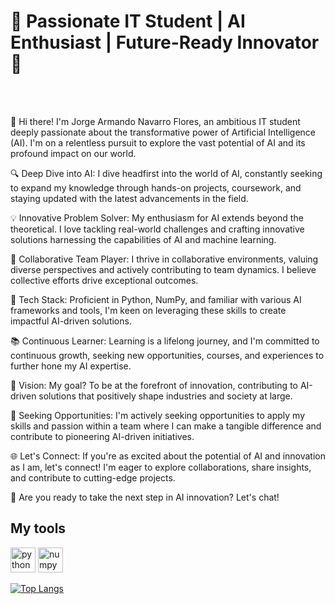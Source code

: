 
<h1>🚀 Passionate IT Student | AI Enthusiast | Future-Ready Innovator 🤖
<!-- <img src="https://raw.githubusercontent.com/iampavangandhi/iampavangandhi/master/gifs/Hi.gif" width="50"> -->
</h1>
 <br><br>

👋 Hi there! I'm Jorge Armando Navarro Flores, an ambitious IT student deeply passionate about the transformative power of Artificial Intelligence (AI). I'm on a relentless pursuit to explore the vast potential of AI and its profound impact on our world.

🔍 Deep Dive into AI: I dive headfirst into the world of AI, constantly seeking to expand my knowledge through hands-on projects, coursework, and staying updated with the latest advancements in the field.

💡 Innovative Problem Solver: My enthusiasm for AI extends beyond the theoretical. I love tackling real-world challenges and crafting innovative solutions harnessing the capabilities of AI and machine learning.

🤝 Collaborative Team Player: I thrive in collaborative environments, valuing diverse perspectives and actively contributing to team dynamics. I believe collective efforts drive exceptional outcomes.

🔧 Tech Stack: Proficient in Python, NumPy, and familiar with various AI frameworks and tools, I'm keen on leveraging these skills to create impactful AI-driven solutions.

📚 Continuous Learner: Learning is a lifelong journey, and I'm committed to continuous growth, seeking new opportunities, courses, and experiences to further hone my AI expertise.

🎯 Vision: My goal? To be at the forefront of innovation, contributing to AI-driven solutions that positively shape industries and society at large.

🔑 Seeking Opportunities: I'm actively seeking opportunities to apply my skills and passion within a team where I can make a tangible difference and contribute to pioneering AI-driven initiatives.

🌐 Let's Connect: If you're as excited about the potential of AI and innovation as I am, let's connect! I'm eager to explore collaborations, share insights, and contribute to cutting-edge projects.

🚀 Are you ready to take the next step in AI innovation? Let's chat!

<h2> My tools </h2>
<p>
  
  <img src="https://www.vectorlogo.zone/logos/python/python-icon.svg" alt="python" width="40" height="40"/>
  <img src="https://www.vectorlogo.zone/logos/numpy/numpy-icon.svg" alt="numpy" width="40" height="40"/>
 <!-- <img src="https://upload.wikimedia.org/wikipedia/commons/thumb/2/22/Pandas_mark.svg/1200px-Pandas_mark.svg.png" alt="pandas" width="40" height="40"/>
  <img src="https://blog.kakaocdn.net/dn/4UIIH/btqIH4tfonl/LyCOqYkmqKo1gFrogryni1/img.png" alt="seaborn" width="40" height="40"/>
  <img src="https://upload.wikimedia.org/wikipedia/commons/thumb/0/05/Scikit_learn_logo_small.svg/1200px-Scikit_learn_logo_small.svg.png" alt="selenium" width="75" height="40"/>
  <img src="https://www.vectorlogo.zone/logos/tensorflow/tensorflow-icon.svg" alt="tensorflow" width="40" height="40"/>
  <img src="https://www.vectorlogo.zone/logos/pocoo_flask/pocoo_flask-icon.svg" alt="flask" width="40" height="40"/>
</p> -->

<!-- <img align="left" src="https://github-readme-stats.vercel.app/api/top-langs/?username=jorge-armando-navarro-flores&layout=compact&hide=html,Jupyter Notebook, CMake,Swift,SCSS,CSS" alt="my programming languajes" /> -->

[![Top Langs](https://github-readme-stats.vercel.app/api/top-langs/?username=jorge-armando-navarro-flores&hide=html,CSS,Jupyter%20Notebook,SCSS,CMake&layout=compact)](https://github.com/anuraghazra/github-readme-stats)

